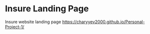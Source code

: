 # Insure Landing Page
Insure website landing page
https://charyyev2000.github.io/Personal-Project-1/
